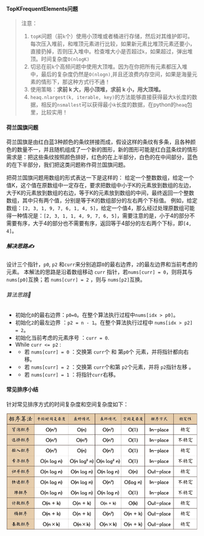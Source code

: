 #### TopKFrequentElements问题

> 注意：
>
> 1. `topK`问题（前`k`个）使用小顶堆或者桶进行存储，然后对其维护即可。每次压入堆前，和堆顶元素进行比较，如果新元素比堆顶元素还要小，直接扔掉，否则压入堆中。检查堆大小是否超过`k`，如果超过，弹出堆顶。时间复杂度`O(nlogK)`
> 2. 切忌在前`k`个高频问题中使用大顶堆。因为在你把所有元素都压入堆中，最后的复杂度仍然是`O(nlogn)`,并且还浪费内存空间，如果是海量元素的情形下，那这种方式行不通！
> 3. 使用策略：**求前 k 大，用小顶堆，求前 k 小，用大顶堆。**
> 4. `heaq.nlargest(k, iterable, key)`的方法能够直接获得最大`k`长度的数据，相反的`nsmallest`可以获得最小`k`长度的数据，在python的`heaq`包里，比较实用！

#### 荷兰国旗问题

荷兰国旗是由红白蓝3种颜色的条纹拼接而成，假设这样的条纹有多条，且各种颜色的数量不一，并且随机组成了一个新的图形，新的图形可能是红白蓝条纹的情形 需求是：把这些条纹按照颜色排好，红色的在上半部分，白色的在中间部分，蓝色的在下半部分，我们把这类问题称作荷兰国旗问题。

把荷兰国旗问题用数组的形式表达一下是这样的： 给定一个整数数组，给定一个值K，这个值在原数组中一定存在，要求把数组中小于K的元素放到数组的左边，大于K的元素放到数组的右边，等于K的元素放到数组的中间，最终返回一个整数数组，其中只有两个值，分别是等于K的数组部分的左右两个下标值。 例如，给定数组：`[2, 3, 1, 9, 7, 6, 1, 4, 5]`，给定一个值4，那么经过处理原数组可能得一种情况是：`[2, 3, 1, 1, 4, 9, 7, 6, 5]`，需要注意的是，小于4的部分不需要有序，大于4的部分也不需要有序，返回等于4部分的左右两个下标，即`[4, 4]`。

##### 解决思路✍

设计三个指针，`p0`, `p2` 和`curr`来分别追踪`0`的最右边界，`2`的最左边界和当前考虑的元素。 本解法的思路是沿着数组移动 `curr` 指针，若`nums[curr] = 0`，则将其与 `nums[p0]`互换；若 `nums[curr] = 2` ，则与 `nums[p2]`互换。

###### 算法思路📖

- 初始化`0`的最右边界：`p0=0`。在整个算法执行过程中`nums[idx > p0]`。
- 初始化`2`的最左边界 ：`p2 = n - 1`。在整个算法执行过程中 `nums[idx > p2] = 2`。
- 初始化当前考虑的元素序号 ：`curr = 0`.
- While `curr <= p2` :
- - 若 `nums[curr] = 0` ：交换第 `curr`个 和 第`p0`个 元素，并将指针都向右移。
- - 若 `nums[curr] = 2` ：交换第 `curr`个和第 `p2`个元素，并将 `p2`指针左移 。
- - 若 `nums[curr] = 1` ：将指针`curr`右移。

#### 常见排序小结

针对常见排序方式的时间复杂度和空间复杂度如下：

![image](https://github.com/Cecilia520/algorithmic-learning-leetcode/blob/cecilia-python/cecilia-python/sort/sortlist.jpg)
